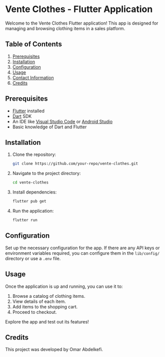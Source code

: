 # Vente Clothes - Flutter Application

Welcome to the Vente Clothes Flutter application! This app is designed for managing and browsing clothing items in a sales platform. 

## Table of Contents

1. [Prerequisites](#prerequisites)
2. [Installation](#installation)
3. [Configuration](#configuration)
4. [Usage](#usage)
5. [Contact Information](#contact-information)
6. [Credits](#credits)

## Prerequisites

- [Flutter](https://flutter.dev/docs/get-started/install) installed
- [Dart](https://dart.dev/get-dart) SDK
- An IDE like [Visual Studio Code](https://code.visualstudio.com/) or [Android Studio](https://developer.android.com/studio)
- Basic knowledge of Dart and Flutter

## Installation

1. Clone the repository:
   ```bash
   git clone https://github.com/your-repo/vente-clothes.git
   ```

2. Navigate to the project directory:
   ```bash
   cd vente-clothes
   ```

3. Install dependencies:
   ```bash
   flutter pub get
   ```

4. Run the application:
   ```bash
   flutter run
   ```

## Configuration

Set up the necessary configuration for the app. If there are any API keys or environment variables required, you can configure them in the `lib/config/` directory or use a `.env` file.

## Usage

Once the application is up and running, you can use it to:

1. Browse a catalog of clothing items.
2. View details of each item.
3. Add items to the shopping cart.
4. Proceed to checkout.

Explore the app and test out its features!


## Credits

This project was developed by Omar Abdelkefi.

